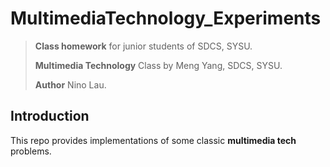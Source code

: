 # MultimediaTechnology_Experiments

> **Class homework** for junior students of SDCS, SYSU. 
> 
> **Multimedia Technology** Class by Meng Yang, SDCS, SYSU. 
> 
> **Author** Nino Lau.


## Introduction

This repo provides implementations of some classic **multimedia tech** problems.
